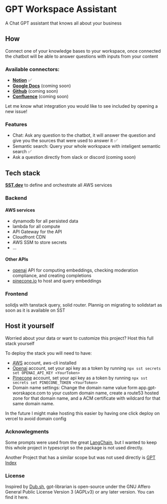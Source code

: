 # GPT Workspace Assistant

A Chat GPT assistant that knows all about your business

## How

Connect one of your knowledge bases to your workspace, once connected the chatbot will be able to answer questions with inputs from your content

### Available connectors:

- [**Notion**](https://notion.so) ✅
- [**Google Docs**](https://docs.google.com/) (coming soon)
- [**Github**](https://github.com/) (coming soon)
- [**Confluence**](https://www.atlassian.com/software/confluence) (coming soon)

Let me know what integration you would like to see included by opening a new issue!

### Features

- Chat: Ask any question to the chatbot, it will answer the question and give you the sources that were used to answer it ✅
- Semantic search: Query your whole workspace with inteligent semantic search ✅
- Ask a question directly from slack or discord (coming soon)

## Tech stack

[**SST.dev**](https://sst.dev) to define and orchestrate all AWS services

### Backend

#### AWS services

- dynamodb for all persisted data
- lambda for all compute
- API Gateway for the API
- Cloudfront CDN
- AWS SSM to store secrets
- ...

#### Other APIs

- [openai](https://openai.com/api/) API for computing embeddings, checking moderation compliance, and creating completions
- [pinecone.io](pinecone.io) to host and query embeddings

### Frontend

solidjs with tanstack query, solid router. Plannig on migrating to solidstart as soon as it is available on SST

## Host it yourself

Worried about your data or want to customize this project? Host this full stack yourself

To deploy the stack you will need to have:

- [AWS](https://aws.amazon.com) account, aws-cli installed
- [Openai](https://openai.com/api/) account, set your api key as a token by running `npx sst secrets set OPENAI_API_KEY <YourToken>`
- [Pinecone](https://pinecone.io) account, set your api key as a token by running `npx sst secrets set PINECONE_TOKEN <YourToken>`
- Domain name settings: Change the domain name value form app.gpt-worskapce.com to your custom domain name, create a route53 hosted zone for that domain name, and a ACM certificate with wildcard for that same domain name.

In the future I might make hosting this easier by having one click deploy on vercel to avoid domain config

### Acknowlegments

Some prompts were used from the great [LangChain](https://github.com/hwchase17/langchain), but I wanted to keep this whole project in typescript so the package is not used directly.

Another Project that has a similar scope but was not used directly is [GPT Index](https://github.com/jerryjliu/gpt_index)

### License

Inspired by [Dub.sh](dub.sh), gpt-librarian is open-source under the GNU Affero General Public License Version 3 (AGPLv3) or any later version. You can find it here.
